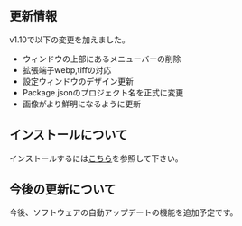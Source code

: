 ## 更新情報

v1.10で以下の変更を加えました。</br>
 - ウィンドウの上部にあるメニューバーの削除
 - 拡張端子webp,tiffの対応
 - 設定ウィンドウのデザイン更新
 - Package.jsonのプロジェクト名を正式に変更
 - 画像がより鮮明になるように更新

## インストールについて

インストールするには[こちら](./README.md)を参照して下さい。

## 今後の更新について
今後、ソフトウェアの自動アップデートの機能を追加予定です。